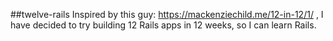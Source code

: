 ##twelve-rails
Inspired by this guy: https://mackenziechild.me/12-in-12/1/ , I have decided to try building 12 Rails apps in 12 weeks, so I can learn Rails.

